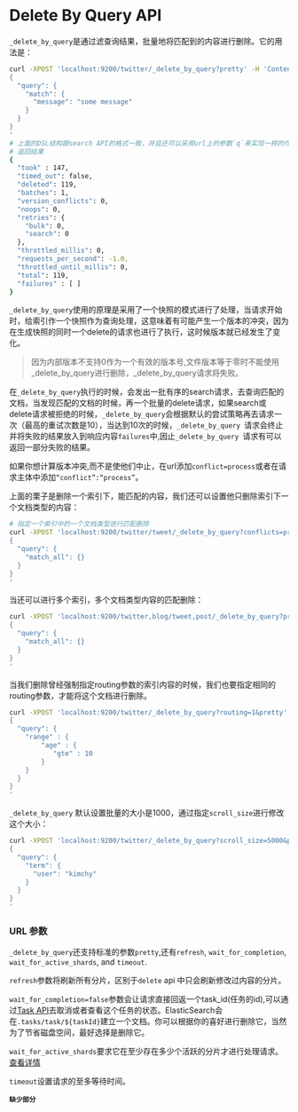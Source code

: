 # Delete By Query API
`_delete_by_query`是通过滤查询结果，批量地将匹配到的内容进行删除。它的用法是：

```sh
curl -XPOST 'localhost:9200/twitter/_delete_by_query?pretty' -H 'Content-Type: application/json' -d'
{
  "query": { 
    "match": {
      "message": "some message"
    }
  }
}
'
# 上面的DSL结构跟search API的格式一致，并且还可以采用url上的参数`q`来实现一样的作用。
# 返回结果
{
  "took" : 147,
  "timed_out": false,
  "deleted": 119,
  "batches": 1,
  "version_conflicts": 0,
  "noops": 0,
  "retries": {
    "bulk": 0,
    "search": 0
  },
  "throttled_millis": 0,
  "requests_per_second": -1.0,
  "throttled_until_millis": 0,
  "total": 119,
  "failures" : [ ]
}

```

`_delete_by_query`使用的原理是采用了一个快照的模式进行了处理，当请求开始时，给索引作一个快照作为查询处理，这意味着有可能产生一个版本的冲突，因为在生成快照的同时一个delete的请求也进行了执行，这时候版本就已经发生了变化。

> 因为内部版本不支持0作为一个有效的版本号,文件版本等于零时不能使用_delete_by_query进行删除，\_delete\_by\_query请求将失败。

在`_delete_by_query`执行的时候，会发出一批有序的search请求，去查询匹配的文档，当发现匹配的文档的时候，再一个批量的delete请求，如果search或delete请求被拒绝的时候，`_delete_by_query`会根据默认的尝试策略再去请求一次（最高的重试次数是10），当达到10次的时候，`_delete_by_query `请求会终止并将失败的结果放入到响应内容`failures`中,因止`_delete_by_query `请求有可以返回一部分失败的结果。

如果你想计算版本冲突,而不是使他们中止，在url添加`conflict=process`或者在请求主体中添加`“conflict”:“process”`。

上面的栗子是删除一个索引下，能匹配的内容，我们还可以设置他只删除索引下一个文档类型的内容：

```sh
# 指定一个索引中的一个文档类型进行匹配删除
curl -XPOST 'localhost:9200/twitter/tweet/_delete_by_query?conflicts=proceed&pretty' -H 'Content-Type: application/json' -d'
{
  "query": {
    "match_all": {}
  }
}
'
```

当还可以进行多个索引，多个文档类型内容的匹配删除：

```sh
curl -XPOST 'localhost:9200/twitter,blog/tweet,post/_delete_by_query?pretty' -H 'Content-Type: application/json' -d'
{
  "query": {
    "match_all": {}
  }
}
'

```

当我们删除曾经强制指定routing参数的索引内容的时候，我们也要指定相同的routing参数，才能将这个文档进行删除。

```sh
curl -XPOST 'localhost:9200/twitter/_delete_by_query?routing=1&pretty' -H 'Content-Type: application/json' -d'
{
  "query": {
    "range" : {
        "age" : {
           "gte" : 10
        }
    }
  }
}
'
```

`_delete_by_query` 默认设置批量的大小是1000，通过指定`scroll_size`进行修改这个大小：

```sh
curl -XPOST 'localhost:9200/twitter/_delete_by_query?scroll_size=5000&pretty' -H 'Content-Type: application/json' -d'
{
  "query": {
    "term": {
      "user": "kimchy"
    }
  }
}
'

```

### URL 参数

`_delete_by_query`还支持标准的参数`pretty`,还有`refresh`, `wait_for_completion`, `wait_for_active_shards`, and `timeout`.

`refresh`参数将刷新所有分片，区别于`delete` api 中只会刷新修改过内容的分片。

`wait_for_completion=false`参数会让请求直接回返一个task_id(任务的id),可以通过[Task API](https://www.elastic.co/guide/en/elasticsearch/reference/5.4/docs-delete-by-query.html#docs-delete-by-query-task-api)去取消或者查看这个任务的状态。ElasticSearch会在`.tasks/task/${taskId}`建立一个文档。你可以根据你的喜好进行删除它，当然为了节省磁盘空间，最好选择是删除它。

`wait_for_active_shards`要求它在至少存在多少个活跃的分片才进行处理请求。[查看详情](https://www.elastic.co/guide/en/elasticsearch/reference/5.4/docs-index_.html#index-wait-for-active-shards)

`timeout`设置请求的至多等待时间。

**`缺少部分`**


